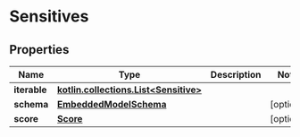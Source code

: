 
# Sensitives

## Properties
Name | Type | Description | Notes
------------ | ------------- | ------------- | -------------
**iterable** | [**kotlin.collections.List&lt;Sensitive&gt;**](Sensitive.md) |  | 
**schema** | [**EmbeddedModelSchema**](EmbeddedModelSchema.md) |  |  [optional]
**score** | [**Score**](Score.md) |  |  [optional]



